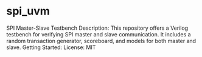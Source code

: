 # spi_uvm
SPI Master-Slave Testbench Description:  This repository offers a Verilog testbench for verifying SPI master and slave communication. It includes a random transaction generator, scoreboard, and models for both master and slave.  Getting Started: License: MIT
